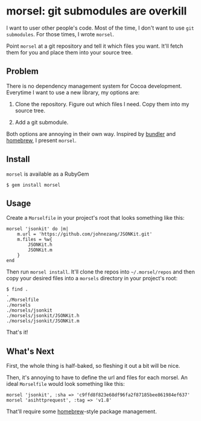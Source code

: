 morsel: git submodules are overkill
===================================

I want to user other people's code.  Most of the time, I don't want to use `git submodules`.  For those times, I wrote `morsel`.

Point `morsel` at a git repository and tell it which files you want. It'll fetch them for you and place them into your source tree.

Problem
-------

There is no dependency management system for Cocoa development.  Everytime I want to use a new library, my options are:

1) Clone the repository. Figure out which files I need. Copy them into my source tree.

2) Add a git submodule.

Both options are annoying in their own way. Inspired by [bundler](http://gembundler.com/) and [homebrew](http://mxcl.github.com/homebrew/), I present `morsel`.

Install
-------

`morsel` is available as a RubyGem

    $ gem install morsel

Usage
-----

Create a `Morselfile` in your project's root that looks something like this:

    morsel 'jsonkit' do |m|
        m.url = 'https://github.com/johnezang/JSONKit.git'
        m.files = %w{
            JSONKit.h
            JSONKit.m
        }
    end

Then run `morsel install`.  It'll clone the repos into `~/.morsel/repos` and then copy your desired files into a `morsels` directory in your project's root:

    $ find .
    .
    ./Morselfile
    ./morsels
    ./morsels/jsonkit
    ./morsels/jsonkit/JSONKit.h
    ./morsels/jsonkit/JSONKit.m

That's it!

What's Next
-----------

First, the whole thing is half-baked, so fleshing it out a bit will be nice.

Then, it's annoying to have to define the url and files for each morsel.  An ideal `Morselfile` would look something like this:

    morsel 'jsonkit', :sha => 'c9ffd8f823e68df96fa2f87185bee861984ef637'
    morsel 'asihttprequest', :tag => 'v1.8'

That'll require some [homebrew](http://mxcl.github.com/homebrew/)-style package management.
